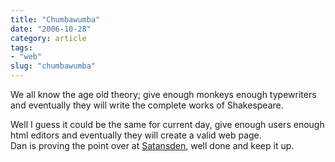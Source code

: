```yaml
---
title: "Chumbawumba"
date: "2006-10-28"
category: article
tags:
- "web"
slug: "chumbawumba"
---
```


We all know the age old theory; give enough monkeys enough typewriters and eventually they will write the complete works of Shakespeare.

Well I guess it could be the same for current day, give enough users enough html editors and eventually they will create a valid web page.  
Dan is proving the point over at [Satansden](https://www.satansden.co.uk), well done and keep it up.
